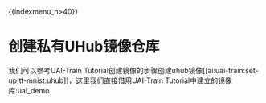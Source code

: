 {{indexmenu_n>40}}
# 创建私有UHub镜像仓库
我们可以参考UAI-Train Tutorial创建镜像的步骤创建uhub镜像[[ai:uai-train:set-up:tf-mnist:uhub]]，这里我们直接借用UAI-Train Tutorial中建立的镜像库:uai\_demo

